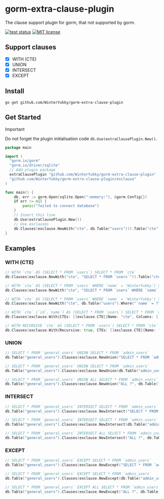 # gorm-extra-clause-plugin

The clause support plugin for gorm, that not supported by gorm.

[![test status](https://github.com/WinterYukky/gorm-extra-clause-plugin/actions/workflows/go.yml/badge.svg?branch=main "test status")](https://github.com/WinterYukky/gorm-extra-clause-plugin/actions)
[![MIT license](https://img.shields.io/badge/license-MIT-brightgreen.svg)](https://opensource.org/licenses/MIT)

## Support clauses

- [x] WITH (CTE)
- [x] UNION
- [x] INTERSECT
- [x] EXCEPT

## Install
```shell
go get github.com/WinterYukky/gorm-extra-clause-plugin
```

## Get Started

> [!IMPORTANT]
> Do not forget the plugin initialisation code `db.Use(extraClausePlugin.New()`.

```go
package main

import (
  "gorm.io/gorm"
  "gorm.io/driver/sqlite"
  // Add plugin package
  extraClausePlugin "github.com/WinterYukky/gorm-extra-clause-plugin"
  "github.com/WinterYukky/gorm-extra-clause-plugin/exclause"
)

func main() {
    db, err := gorm.Open(sqlite.Open(":memory:"), &gorm.Config{})
    if err != nil {
        panic("failed to connect database")
    }
    // Insert this line
    db.Use(extraClausePlugin.New())
    // Use exclauses
    db.Clauses(exclause.NewWith("cte", db.Table("users"))).Table("cte").Scan(&users)
}
```


## Examples

### WITH (CTE)

```go
// WITH `cte` AS (SELECT * FROM `users`) SELECT * FROM `cte`
db.Clauses(exclause.NewWith("cte", "SELECT * FROM `users`")).Table("cte").Scan(&users)

// WITH `cte` AS (SELECT * FROM `users` WHERE `name` = 'WinterYukky') SELECT * FROM `cte`
db.Clauses(exclause.NewWith("cte", "SELECT * FROM `users` WHERE `name` = ?", "WinterYukky")).Table("cte").Scan(&users)

// WITH `cte` AS (SELECT * FROM `users` WHERE `name` = 'WinterYukky') SELECT * FROM `cte`
db.Clauses(exclause.NewWith("cte", db.Table("users").Where("`name` = ?", "WinterYukky"))).Table("cte").Scan(&users)

// WITH `cte` (`id`,`name`) AS (SELECT * FROM `users`) SELECT * FROM `cte`
db.Clauses(exclause.With{CTEs: []exclause.CTE{{Name: "cte", Columns: []string{"id", "name"}, Subquery: exclause.Subquery{DB: db.Table("users")}}}}).Table("cte").Scan(&users)

// WITH RECURSIVE `cte` AS (SELECT * FROM `users`) SELECT * FROM `cte`
db.Clauses(exclause.With{Recursive: true, CTEs: []exclause.CTE{{Name: "cte", Subquery: exclause.Subquery{DB: db.Table("users")}}}}).Table("cte").Scan(&users)
```

### UNION

```go
// SELECT * FROM `general_users` UNION SELECT * FROM `admin_users`
db.Table("general_users").Clauses(exclause.NewUnion("SELECT * FROM `admin_users`")).Scan(&users)

// SELECT * FROM `general_users` UNION SELECT * FROM `admin_users`
db.Table("general_users").Clauses(exclause.NewUnion(db.Table("admin_users"))).Scan(&users)

// SELECT * FROM `general_users` UNION ALL SELECT * FROM `admin_users`
db.Table("general_users").Clauses(exclause.NewUnion("ALL ?", db.Table("admin_users"))).Scan(&users)
```

### INTERSECT

```go
// SELECT * FROM `general_users` INTERSECT SELECT * FROM `admin_users`
db.Table("general_users").Clauses(exclause.NewIntersect("SELECT * FROM `admin_users`")).Scan(&users)

// SELECT * FROM `general_users` INTERSECT SELECT * FROM `admin_users`
db.Table("general_users").Clauses(exclause.NewIntersect(db.Table("admin_users"))).Scan(&users)

// SELECT * FROM `general_users` INTERSECT ALL SELECT * FROM `admin_users`
db.Table("general_users").Clauses(exclause.NewIntersect("ALL ?", db.Table("admin_users"))).Scan(&users)
```

### EXCEPT

```go
// SELECT * FROM `general_users` EXCEPT SELECT * FROM `admin_users`
db.Table("general_users").Clauses(exclause.NewExcept("SELECT * FROM `admin_users`")).Scan(&users)

// SELECT * FROM `general_users` EXCEPT SELECT * FROM `admin_users`
db.Table("general_users").Clauses(exclause.NewExcept(db.Table("admin_users"))).Scan(&users)

// SELECT * FROM `general_users` EXCEPT ALL SELECT * FROM `admin_users`
db.Table("general_users").Clauses(exclause.NewExcept("ALL ?", db.Table("admin_users"))).Scan(&users)
```
